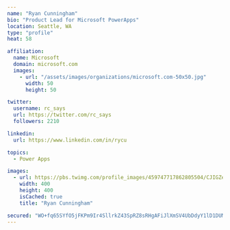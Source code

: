 ```yaml
---
name: "Ryan Cunningham"
bio: "Product Lead for Microsoft PowerApps"
location: Seattle, WA
type: "profile"
heat: 58

affiliation:
  name: Microsoft
  domain: microsoft.com
  images:
    - url: "/assets/images/organizations/microsoft.com-50x50.jpg"
      width: 50
      height: 50

twitter:
  username: rc_says
  url: https://twitter.com/rc_says
  followers: 2210

linkedin:
  url: https://www.linkedin.com/in/rycu

topics:
  - Power Apps

images:
  - url: https://pbs.twimg.com/profile_images/459747717862805504/CJIGZejd_400x400.png
    width: 400
    height: 400
    isCached: true
    title: "Ryan Cunningham"

secured: "WO+fq65SYfO5jFKPm9Ir4SllrkZ43SpRZ8sRHgAFiJlXmSV4UbDdyY1lD1DUMR9tTwm3kJRQUGujnVALbEgLLB/9LoT3o5CFW4Mb9gJinCLyTP8PUrdgHtHA1AtAGR72wEAJLG1DN1JkdASocDEwvv2QAWHfMi7tQ7CQGgvS9pkzwNZgAUG4kBcexyXNCZfJexd7QRMyPmJBSy0hoc4d+cyIjmNqRZPyCOMm0nMlBx9r0tClFvbFZ3+Jg//1AwJpEepVlm3xG7uB7Okgz+SR7O7a7ehZUbGJcpvQovSrzf8xlfytcLQzXo5TWwr+59D1ZIWwH5YWydT/4t3Fyn01T3fLxRXpVyElSEFOYy1mMvPN5x2Qwx9D2A+I4phbHSENGiX3D54TjTbvWPsbQek7GHtB2ClsHEen6xbB+b49OLE=;4ek+ePZZFvHHXWhjbFJ+Pw=="
---
```


